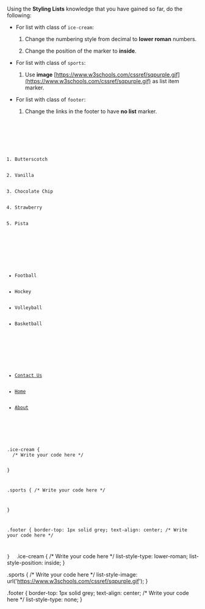 Using the **Styling Lists** knowledge that you have
gained so far, do the following:

- For list with class of `ice-cream`:

  1. Change the numbering style from decimal to **lower roman** numbers.

  2. Change the position of the marker to **inside**.

- For list with class of `sports`:

  1. Use **image** [https://www.w3schools.com/cssref/sqpurple.gif](https://www.w3schools.com/cssref/sqpurple.gif) as list item marker.

- For list with class of `footer`:

  1. Change the links in the footer to have **no list** marker.

<codeblock language="css" type="exercise" testMode="fixedInput" showSolution="false">
<code>
<panel language="html">
<div>
  <ol class="ice-cream">
      <li>Butterscotch</li>
      <li>Vanilla</li>
      <li>Chocolate Chip</li>
      <li>Strawberry</li>
      <li>Pista</li>
  </ol>

  <ul class="sports">
      <li>Football</li>
      <li>Hockey</li>
      <li>Volleyball</li>
      <li>Basketball</li>
  </ul>

  <ul class="footer">
      <li><a href="#">Contact Us</a></li>
      <li><a href="#" >Home</a></li>
      <li><a href="#">About</a></li>
  </ul>
</div>
</panel>
<panel language="css">
.ice-cream {
  /* Write your code here */

}

.sports {
  /* Write your code here */

}

.footer {
  border-top: 1px solid grey;
  text-align: center;
  /* Write your code here */

}
</panel>
</code>
<solution>
.ice-cream {
  /* Write your code here */
  list-style-type: lower-roman;
  list-style-position: inside;
}

.sports {
  /* Write your code here */
  list-style-image: url('https://www.w3schools.com/cssref/sqpurple.gif');
}

.footer {
  border-top: 1px solid grey;
  text-align: center;
  /* Write your code here */
  list-style-type: none;
}
</solution>
</codeblock>

